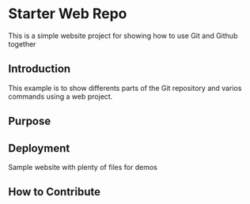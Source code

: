 # Starter Web Repo

This is a simple website project for showing how to use Git and Github together

## Introduction
This example is to show differents parts of the Git repository and varios commands using a web project.

## Purpose

## Deployment

Sample website with plenty of files for demos

## How to Contribute